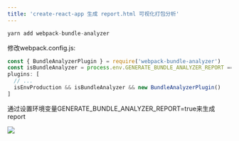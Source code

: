 ```yaml
---
title: 'create-react-app 生成 report.html 可视化打包分析'
---   
```

```javascript
yarn add webpack-bundle-analyzer
```

修改webpack.config.js:

```javascript
const { BundleAnalyzerPlugin } = require('webpack-bundle-analyzer')
const isBundleAnalyzer = process.env.GENERATE_BUNDLE_ANALYZER_REPORT === 'true'
plugins: [
  // ...
  isEnvProduction && isBundleAnalyzer && new BundleAnalyzerPlugin()
]
```

通过设置环境变量GENERATE\_BUNDLE\_ANALYZER\_REPORT=true来生成report

![](https://img-blog.csdnimg.cn/20210707092750423.png?x-oss-processimage/watermark,type_ZmFuZ3poZW5naGVpdGk,shadow_10,text_aHR0cHM6Ly9ibG9nLmNzZG4ubmV0L3h1dG9uZ2Jhbw,size_16,color_FFFFFF,t_70)